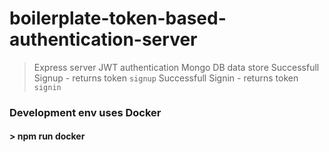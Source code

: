 # boilerplate-token-based-authentication-server

> Express server 
> JWT authentication 
> Mongo DB data store 
> Successfull Signup - returns token `signup` 
> Successfull Signin - returns token `signin` 


### Development env uses Docker
#### > npm run docker